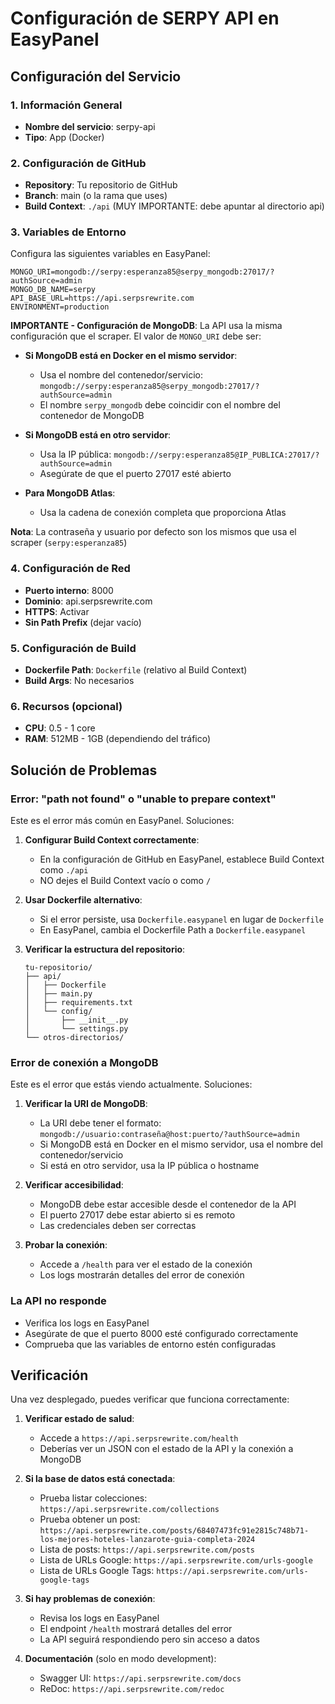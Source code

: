 # Configuración de SERPY API en EasyPanel

## Configuración del Servicio

### 1. Información General
- **Nombre del servicio**: serpy-api
- **Tipo**: App (Docker)

### 2. Configuración de GitHub
- **Repository**: Tu repositorio de GitHub
- **Branch**: main (o la rama que uses)
- **Build Context**: `./api` (MUY IMPORTANTE: debe apuntar al directorio api)

### 3. Variables de Entorno
Configura las siguientes variables en EasyPanel:

```
MONGO_URI=mongodb://serpy:esperanza85@serpy_mongodb:27017/?authSource=admin
MONGO_DB_NAME=serpy
API_BASE_URL=https://api.serpsrewrite.com
ENVIRONMENT=production
```

**IMPORTANTE - Configuración de MongoDB**: 
La API usa la misma configuración que el scraper. El valor de `MONGO_URI` debe ser:

- **Si MongoDB está en Docker en el mismo servidor**: 
  - Usa el nombre del contenedor/servicio: `mongodb://serpy:esperanza85@serpy_mongodb:27017/?authSource=admin`
  - El nombre `serpy_mongodb` debe coincidir con el nombre del contenedor de MongoDB

- **Si MongoDB está en otro servidor**:
  - Usa la IP pública: `mongodb://serpy:esperanza85@IP_PUBLICA:27017/?authSource=admin`
  - Asegúrate de que el puerto 27017 esté abierto

- **Para MongoDB Atlas**:
  - Usa la cadena de conexión completa que proporciona Atlas

**Nota**: La contraseña y usuario por defecto son los mismos que usa el scraper (`serpy:esperanza85`)

### 4. Configuración de Red
- **Puerto interno**: 8000
- **Dominio**: api.serpsrewrite.com
- **HTTPS**: Activar
- **Sin Path Prefix** (dejar vacío)

### 5. Configuración de Build
- **Dockerfile Path**: `Dockerfile` (relativo al Build Context)
- **Build Args**: No necesarios

### 6. Recursos (opcional)
- **CPU**: 0.5 - 1 core
- **RAM**: 512MB - 1GB (dependiendo del tráfico)

## Solución de Problemas

### Error: "path not found" o "unable to prepare context"
Este es el error más común en EasyPanel. Soluciones:

1. **Configurar Build Context correctamente**:
   - En la configuración de GitHub en EasyPanel, establece Build Context como `./api`
   - NO dejes el Build Context vacío o como `/`

2. **Usar Dockerfile alternativo**:
   - Si el error persiste, usa `Dockerfile.easypanel` en lugar de `Dockerfile`
   - En EasyPanel, cambia el Dockerfile Path a `Dockerfile.easypanel`

3. **Verificar la estructura del repositorio**:
   ```
   tu-repositorio/
   ├── api/
   │   ├── Dockerfile
   │   ├── main.py
   │   ├── requirements.txt
   │   └── config/
   │       ├── __init__.py
   │       └── settings.py
   └── otros-directorios/
   ```

### Error de conexión a MongoDB
Este es el error que estás viendo actualmente. Soluciones:

1. **Verificar la URI de MongoDB**:
   - La URI debe tener el formato: `mongodb://usuario:contraseña@host:puerto/?authSource=admin`
   - Si MongoDB está en Docker en el mismo servidor, usa el nombre del contenedor/servicio
   - Si está en otro servidor, usa la IP pública o hostname

2. **Verificar accesibilidad**:
   - MongoDB debe estar accesible desde el contenedor de la API
   - El puerto 27017 debe estar abierto si es remoto
   - Las credenciales deben ser correctas

3. **Probar la conexión**:
   - Accede a `/health` para ver el estado de la conexión
   - Los logs mostrarán detalles del error de conexión

### La API no responde
- Verifica los logs en EasyPanel
- Asegúrate de que el puerto 8000 esté configurado correctamente
- Comprueba que las variables de entorno estén configuradas

## Verificación

Una vez desplegado, puedes verificar que funciona correctamente:

1. **Verificar estado de salud**: 
   - Accede a `https://api.serpsrewrite.com/health`
   - Deberías ver un JSON con el estado de la API y la conexión a MongoDB

2. **Si la base de datos está conectada**:
   - Prueba listar colecciones: `https://api.serpsrewrite.com/collections`
   - Prueba obtener un post: `https://api.serpsrewrite.com/posts/68407473fc91e2815c748b71-los-mejores-hoteles-lanzarote-guia-completa-2024`
   - Lista de posts: `https://api.serpsrewrite.com/posts`
   - Lista de URLs Google: `https://api.serpsrewrite.com/urls-google`
   - Lista de URLs Google Tags: `https://api.serpsrewrite.com/urls-google-tags`

3. **Si hay problemas de conexión**:
   - Revisa los logs en EasyPanel
   - El endpoint `/health` mostrará detalles del error
   - La API seguirá respondiendo pero sin acceso a datos

4. **Documentación** (solo en modo development):
   - Swagger UI: `https://api.serpsrewrite.com/docs`
   - ReDoc: `https://api.serpsrewrite.com/redoc`
